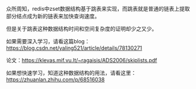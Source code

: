 众所周知，redis中zset数据结构基于跳表来实现，而跳表就是普通的链表上提取部分结点成为新的链表来加快查询速度。 

但是关于跳表这种数据结构时间和空间复杂度的证明却少之又少。

如果需要深入学习，请看这篇blog：https://blog.csdn.net/yaling521/article/details/78130271

论文：https://klevas.mif.vu.lt/~ragaisis/ADS2006/skiplists.pdf



如果想快速学习，知道这种数据结构的用法，请看这里：https://zhuanlan.zhihu.com/p/68516038